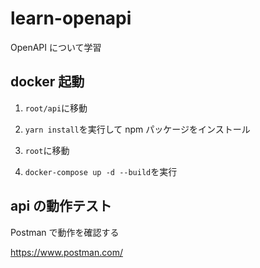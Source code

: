 # learn-openapi

OpenAPI について学習

## docker 起動

1. `root/api`に移動

2. `yarn install`を実行して npm パッケージをインストール

3. `root`に移動

4. `docker-compose up -d --build`を実行

## api の動作テスト

Postman で動作を確認する

https://www.postman.com/

